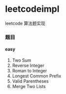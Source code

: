 # leetcodeimpl
leetcode 算法题实现

### 题目
#### easy

1. Two Sum
2. Reverse Integer
3. Roman to Integer
4. Longest Common Prefix
5. Valid Parentheses
6. Merge Two Lists
